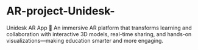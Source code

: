 # AR-project-Unidesk-
Unidesk AR App 🚀 An immersive AR platform that transforms learning and collaboration with interactive 3D models, real-time sharing, and hands-on visualizations—making education smarter and more engaging.
